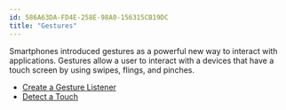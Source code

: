 ```yaml
---
id: 586A63DA-FD4E-258E-98A0-156315CB19DC
title: "Gestures"
---
```


Smartphones introduced gestures as a powerful new way to interact with
applications. Gestures allow a user to interact with a devices that have a touch
screen by using swipes, flings, and pinches.

-   [Create a Gesture Listener](/recipes/android/other_ux/gestures/create_a_gesture_listener) 
-   [Detect a Touch](/recipes/android/other_ux/gestures/detect_a_touch)
